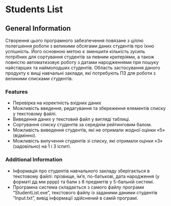 # Students List

## General Information
Створення цього програмного забезпечення повязане з ціллю полегшення роботи з великими обсягами даних студентів про їхню успішність. Його основною метою є зменшити кількість зусиль потрібних для сортування студентів за певним критеріями, а також повністю автоматизовує роботу з датами народженнями при пошуку найстарших та наймолодших студентів. Область застосування даного продукту є вищі навчальні заклади, які потребують ПЗ для роботи з великими списками студентів.


### Features

- Перевірка на коректність вхідних даних
- Можливість введення, редагування та збереження елементів списку у текстовому файлі.
- Виведення даних у текстовий файл у вигляді таблиці.
- Сортування списку студентів за середнім рейтинговим балом.
- Можливість виведення студентів, які не отримали жодної оцінки «5» (відмінно).
- Можливість вилучення студентів зі списку, які отримали оцінки «3» (задовільно) на 1 і 3 іспиті.

### Additional Information
- Інформація про студентів навчального закладу зберігається в текстовому файлі: прізвище, ім’я, по-батькові, дата народження (у форматі дд мм рррр) та бали з 8 предметів у 5-бальній системі.
- Програмна система складається з самого файлу програми “StudentList.exe”, текстового файлу із заданими даними студентів “Input.txt”, вивід інформації здійснений в самій програмі.

